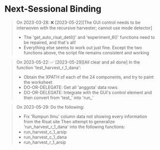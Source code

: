 # Next-Sessional Binding

> On 2023-03-28: ❌ [2023-05-22][The GUI control needs to be interwoven with the recursive harvester; cannot use mode detector]
> - The 'get_auto_risat_detil()' and 'experiment_6()' functions need to be repaired,
>   and that's all!
> - Everything else seems to work out just fine.
>   Except the two functions above, the script file remains consistent and working

> On 2023-05-22: ✅ [2023-05-29][All clear and all done]
> In the function 'test_harvest_r_1_dana':
> - Obtain the XPATH of each of the 24 components, and try to paint the worksheet
> - DO-OR-DELEGATE: Get all 'anggota' data rows
> - DO-OR-DELEGATE: Integrate with the GUI's control element and then
>   convert from 'test_' into 'run_'

> On 2023-05-29:
> Do the following:
> - Fix 'Rumpun Ilmu' column data not showing every information from the Risat site
> Then attempt to generalize 'run_harvest_r_1_dana' into the following functions:
> - run_harvest_c_1_arsip
> - run_harvest_c_1_dana
> - run_harvest_r_1_arsip
